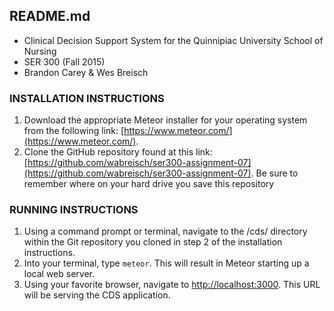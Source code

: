 ## README.md
* Clinical Decision Support System for the Quinnipiac University School of Nursing
* SER 300 (Fall 2015)
* Brandon Carey \& Wes Breisch

### INSTALLATION INSTRUCTIONS 

1.  Download the appropriate Meteor installer for your operating system from the following link: [https://www.meteor.com/](https://www.meteor.com/).
2. Clone the GitHub repository found at this link: [https://github.com/wabreisch/ser300-assignment-07](https://github.com/wabreisch/ser300-assignment-07).  Be sure to remember where on your hard drive you save this repository


### RUNNING INSTRUCTIONS
1.  Using a command prompt or terminal, navigate to the /cds/ directory within the Git repository you cloned in step 2 of the installation instructions.
2. Into your terminal, type `meteor`.  This will result in Meteor starting up a local web server.
3. Using your favorite browser, navigate to [http://localhost:3000](http://localhost:3000).  This URL will be serving the CDS application.